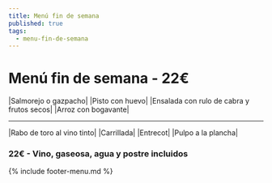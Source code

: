 ```yaml
---
title: Menú fin de semana
published: true
tags:
  - menu-fin-de-semana
---
```


# Menú fin de semana - 22€

|Salmorejo o gazpacho|
|Pisto con huevo|
|Ensalada con rulo de cabra y frutos secos|
|Arroz con bogavante|

------

|Rabo de toro al vino tinto|
|Carrillada|
|Entrecot|
|Pulpo a la plancha|

### 22€ - Vino, gaseosa, agua y postre incluidos

{% include footer-menu.md %}
